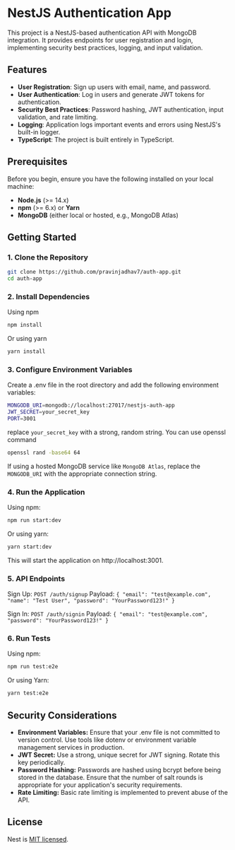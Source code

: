 

# NestJS Authentication App

This project is a NestJS-based authentication API with MongoDB integration. It provides endpoints for user registration and login, implementing security best practices, logging, and input validation.

## Features

- **User Registration**: Sign up users with email, name, and password.
- **User Authentication**: Log in users and generate JWT tokens for authentication.
- **Security Best Practices**: Password hashing, JWT authentication, input validation, and rate limiting.
- **Logging**: Application logs important events and errors using NestJS's built-in logger.
- **TypeScript**: The project is built entirely in TypeScript.

## Prerequisites

Before you begin, ensure you have the following installed on your local machine:

- **Node.js** (>= 14.x)
- **npm** (>= 6.x) or **Yarn**
- **MongoDB** (either local or hosted, e.g., MongoDB Atlas)

## Getting Started

### 1. Clone the Repository

```bash
git clone https://github.com/pravinjadhav7/auth-app.git
cd auth-app
```
### 2. Install Dependencies
Using npm
```bash
npm install
```
Or using yarn
```bash
yarn install
```

### 3. Configure Environment Variables
Create a .env file in the root directory and add the following environment variables:

```bash
MONGODB_URI=mongodb://localhost:27017/nestjs-auth-app
JWT_SECRET=your_secret_key
PORT=3001
```

replace `your_secret_key` with a strong, random string. You can use openssl command
```bash 
openssl rand -base64 64
```

If using a hosted MongoDB service like `MongoDB Atlas`, replace the `MONGODB_URI` with the appropriate connection string.



### 4. Run the Application
Using npm:

```bash 
npm run start:dev
```
Or using yarn:
```bash 
yarn start:dev
```

This will start the application on http://localhost:3001.

### 5. API Endpoints

Sign Up: `POST /auth/signup`
Payload: `{ "email": "test@example.com", "name": "Test User", "password": "YourPassword123!" }`

Sign In: `POST /auth/signin`
Payload: `{ "email": "test@example.com", "password": "YourPassword123!" }`


### 6. Run Tests
Using npm:

```bash
npm run test:e2e
```

Or using Yarn:

```bash
yarn test:e2e
```

## Security Considerations

* **Environment Variables:** Ensure that your .env file is not committed to version control. Use tools like dotenv or environment variable management services in production.
* **JWT Secret:** Use a strong, unique secret for JWT signing. Rotate this key periodically.
* **Password Hashing:** Passwords are hashed using bcrypt before being stored in the database. Ensure that the number of salt rounds is appropriate for your application's security requirements.
* **Rate Limiting:** Basic rate limiting is implemented to prevent abuse of the API.


## License

Nest is [MIT licensed](https://github.com/nestjs/nest/blob/master/LICENSE).